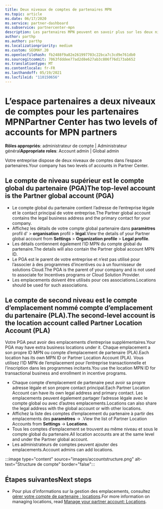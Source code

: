 ```yaml
---
title: Deux niveaux de comptes de partenaires MPN
ms.topic: article
ms.date: 06/17/2020
ms.service: partner-dashboard
ms.subservice: partnercenter-mpn
description: Les partenaires MPN peuvent en savoir plus sur les deux niveaux de comptes dans l’espace partenaires, le compte global partenaire (PGA) et le compte d’emplacement du partenaire (PLA).
author: parthp
ms.author: parthp
ms.localizationpriority: medium
ms.custom: SEOMAY.20
ms.openlocfilehash: fb2488f9a82e261997703c22bca7c3cd9e761db0
ms.sourcegitcommit: 7063fdddee77ad2d8e627ab3c806f76d173ab652
ms.translationtype: MT
ms.contentlocale: fr-FR
ms.lasthandoff: 05/19/2021
ms.locfileid: "110150656"
---
```

# <a name="partner-center-has-two-levels-of-accounts-for-mpn-partners"></a><span data-ttu-id="7eeb8-103">L’espace partenaires a deux niveaux de comptes pour les partenaires MPN</span><span class="sxs-lookup"><span data-stu-id="7eeb8-103">Partner Center has two levels of accounts for MPN partners</span></span>

<span data-ttu-id="7eeb8-104">**Rôles appropriés**: administrateur de compte | Administrateur général</span><span class="sxs-lookup"><span data-stu-id="7eeb8-104">**Appropriate roles**: Account admin | Global admin</span></span>

<span data-ttu-id="7eeb8-105">Votre entreprise dispose de deux niveaux de comptes dans l’espace partenaires.</span><span class="sxs-lookup"><span data-stu-id="7eeb8-105">Your company has two levels of accounts in Partner Center.</span></span>

## <a name="the-top-level-account-is-the-partner-global-account-pga"></a><span data-ttu-id="7eeb8-106">Le compte de niveau supérieur est le compte global du partenaire (PGA)</span><span class="sxs-lookup"><span data-stu-id="7eeb8-106">The top-level account is the Partner global account (PGA)</span></span>

- <span data-ttu-id="7eeb8-107">Le compte global du partenaire contient l’adresse de l’entreprise légale et le contact principal de votre entreprise.</span><span class="sxs-lookup"><span data-stu-id="7eeb8-107">The Partner global account contains the legal business address and the primary contact for your company.</span></span> 
- <span data-ttu-id="7eeb8-108">Affichez les détails de votre compte global partenaire dans **paramètres** profil d'  >  **organisation** profil  >  **légal**.</span><span class="sxs-lookup"><span data-stu-id="7eeb8-108">View the details of your Partner global account from **Settings** > **Organization profile** > **Legal profile**.</span></span>
- <span data-ttu-id="7eeb8-109">Les détails contiennent également l’ID MPN du compte global du partenaire.</span><span class="sxs-lookup"><span data-stu-id="7eeb8-109">The details will also contain the Partner global account MPN ID.</span></span> 
- <span data-ttu-id="7eeb8-110">Le PGA est le parent de votre entreprise et n’est pas utilisé pour l’associer à des programmes d’incentives ou à un fournisseur de solutions Cloud.</span><span class="sxs-lookup"><span data-stu-id="7eeb8-110">The PGA is the parent of your company and is not used to associate for Incentives programs or Cloud Solution Provider.</span></span> 
- <span data-ttu-id="7eeb8-111">Les emplacements doivent être utilisés pour ces associations.</span><span class="sxs-lookup"><span data-stu-id="7eeb8-111">Locations should be used for such associations.</span></span>

## <a name="the-second-level-account-is-the-location-account-called-partner-location-account-pla"></a><span data-ttu-id="7eeb8-112">Le compte de second niveau est le compte d’emplacement nommé compte d’emplacement du partenaire (PLA).</span><span class="sxs-lookup"><span data-stu-id="7eeb8-112">The second-level account is the location account called Partner Location Account (PLA)</span></span>

<span data-ttu-id="7eeb8-113">Votre PGA peut avoir des emplacements d’entreprise supplémentaires.</span><span class="sxs-lookup"><span data-stu-id="7eeb8-113">Your PGA may have extra business locations under it.</span></span> <span data-ttu-id="7eeb8-114">Chaque emplacement a son propre ID MPN ou compte d’emplacement de partenaire (PLA).</span><span class="sxs-lookup"><span data-stu-id="7eeb8-114">Each location has its own MPN ID or Partner Location Account (PLA).</span></span> <span data-ttu-id="7eeb8-115">Vous utilisez l’ID MPN de l’emplacement pour l’entreprise transactionnelle et l’inscription dans les programmes incitants.</span><span class="sxs-lookup"><span data-stu-id="7eeb8-115">You use the location MPN ID for transactional business and enrollment in incentive programs.</span></span>

- <span data-ttu-id="7eeb8-116">Chaque compte d’emplacement de partenaire peut avoir sa propre adresse légale et son propre contact principal.</span><span class="sxs-lookup"><span data-stu-id="7eeb8-116">Each Partner Location Account can have its own legal address and primary contact.</span></span> <span data-ttu-id="7eeb8-117">Les emplacements peuvent également partager l’adresse légale avec le compte global ou avec d’autres emplacements.</span><span class="sxs-lookup"><span data-stu-id="7eeb8-117">Locations can also share the legal address with the global account or with other locations.</span></span>
- <span data-ttu-id="7eeb8-118">Affichez la liste des comptes d’emplacement du partenaire à partir des emplacements des **paramètres**  ->  .</span><span class="sxs-lookup"><span data-stu-id="7eeb8-118">View the list of Partner Location Accounts from **Settings** -> **Locations**.</span></span>
- <span data-ttu-id="7eeb8-119">Tous les comptes d’emplacement se trouvent au même niveau et sous le compte global du partenaire.</span><span class="sxs-lookup"><span data-stu-id="7eeb8-119">All location accounts are at the same level and under the Partner global account.</span></span>
- <span data-ttu-id="7eeb8-120">Les administrateurs de comptes peuvent ajouter des emplacements.</span><span class="sxs-lookup"><span data-stu-id="7eeb8-120">Account admins can add locations.</span></span>

:::image type="content" source="images/accountstructure.png" alt-text="Structure de compte" border="false":::

## <a name="next-steps"></a><span data-ttu-id="7eeb8-122">Étapes suivantes</span><span class="sxs-lookup"><span data-stu-id="7eeb8-122">Next steps</span></span>

- <span data-ttu-id="7eeb8-123">Pour plus d’informations sur la gestion des emplacements, consultez [gérer votre compte de partenaire : locations](manage-locations.md).</span><span class="sxs-lookup"><span data-stu-id="7eeb8-123">For more information on managing locations, read [Manage your partner account: Locations](manage-locations.md).</span></span>
